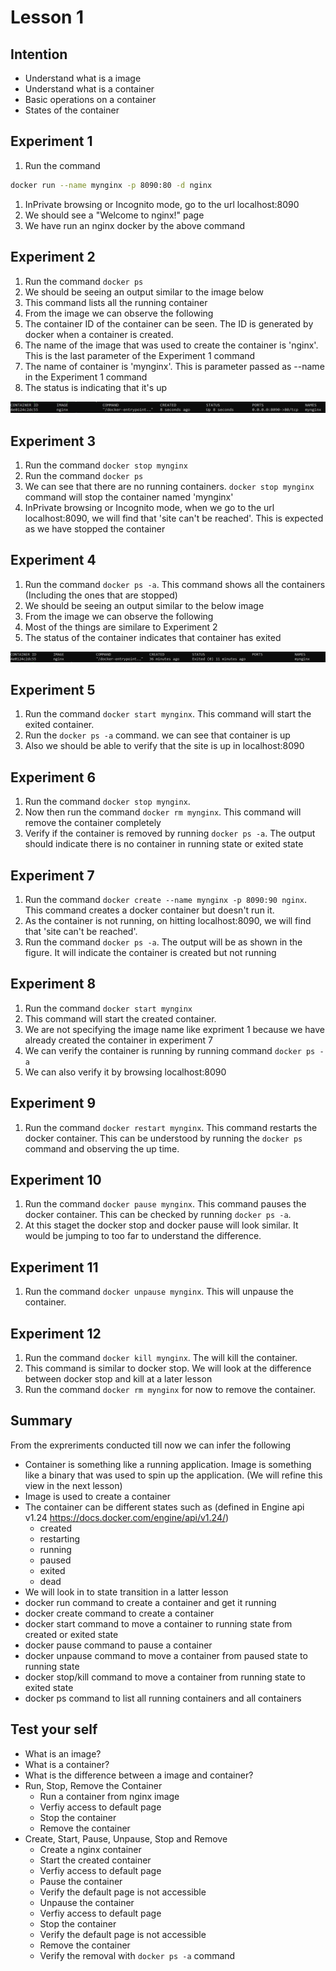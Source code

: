 # Lesson 1

## Intention
 * Understand what is a image
 * Understand what is a container
 * Basic operations on a container
 * States of the container

## Experiment 1
 1. Run the command 
```bash
docker run --name mynginx -p 8090:80 -d nginx
```
 1. InPrivate browsing or Incognito mode, go to the url localhost:8090
 1. We should see a "Welcome to nginx!" page
 1. We have run an nginx docker by the above command

## Experiment 2
 1. Run the command `docker ps`
 1. We should be seeing an output similar to the image below
 1. This command lists all the running container
 1. From the image we can observe the following
   1. The container ID of the container can be seen. The ID is generated by docker when a container is created.
   1. The name of the image that was used to create the container is 'nginx'. This is the last parameter of the Experiment 1 command
   1. The name of container is 'mynginx'. This is parameter passed as --name in the Experiment 1 command
   1. The status is indicating that it's up

![docker ps output](/Lesson-01-Experiment-02-Picture-01.PNG)
 
## Experiment 3
 1. Run the command `docker stop mynginx`
 1. Run the command `docker ps`
 1. We can see that there are no running containers. `docker stop mynginx` command will stop the container named 'mynginx'
 1. InPrivate browsing or Incognito mode, when we go to the url localhost:8090, we will find that 'site can't be reached'. This is expected as we have stopped the container
 
## Experiment 4
 1. Run the command `docker ps -a`. This command shows all the containers (Including the ones that are stopped)
 1. We should be seeing an output similar to the below image
 1. From the image we can observe the following
   1. Most of the things are similare to Experiment 2
   1. The status of the container indicates that container has exited

![docker ps -a output](/Lesson-01-Experiment-04-Picture-01.PNG)
 
## Experiment 5
 1. Run the command `docker start mynginx`. This command will start the exited container.
 1. Run the `docker ps -a` command. we can see that container is up
 1. Also we should be able to verify that the site is up in localhost:8090
 
## Experiment 6
 1. Run the command `docker stop mynginx`.
 1. Now then run the command `docker rm mynginx`. This command will remove the container completely
 1. Verify if the container is removed by running `docker ps -a`. The output should indicate there is no container in running state or exited state
 
## Experiment 7
 1. Run the command `docker create --name mynginx -p 8090:90 nginx`. This command creates a docker container but doesn't run it.
 1. As the container is not running, on hitting localhost:8090, we will find that 'site can't be reached'.
 1. Run the command `docker ps -a`. The output will be as shown in the figure. It will indicate the container is created but not running
 
## Experiment 8
 1. Run the command `docker start mynginx`
 1. This command will start the created container.
 1. We are not specifying the image name like expriment 1 because we have already created the container in experiment 7
 1. We can verify the container is running by running command `docker ps -a`
 1. We can also verify it by browsing localhost:8090

## Experiment 9
 1. Run the command `docker restart mynginx`. This command restarts the docker container. This can be understood by running the `docker ps` command and observing the up time.
 
## Experiment 10
 1. Run the command `docker pause mynginx`. This command pauses the docker container. This can be checked by running `docker ps -a`.
 1. At this staget the docker stop and docker pause will look similar. It would be jumping to too far to understand the difference.
 
## Experiment 11
 1. Run the command `docker unpause mynginx`. This will unpause the container.
 
## Experiment 12
 1. Run the command `docker kill mynginx`. The will kill the container.
 1. This command is similar to docker stop. We will look at the difference between docker stop and kill at a later lesson
 1. Run the command `docker rm mynginx` for now to remove the container.

## Summary
From the expreriments conducted till now we can infer the following
 * Container is something like a running application. Image is something like a binary that was used to spin up the application. (We will refine this view in the next lesson)
 * Image is used to create a container
 * The container can be different states such as (defined in Engine api v1.24 https://docs.docker.com/engine/api/v1.24/)
   * created
   * restarting
   * running
   * paused
   * exited
   * dead
 * We will look in to state transition in a latter lesson
 * docker run command to create a container and get it running
 * docker create command to create a container
 * docker start command to move a container to running state from created or exited state
 * docker pause command to pause a container
 * docker unpause command to move a container from paused state to running state
 * docker stop/kill command to move a container from running state to exited state
 * docker ps command to list all running containers and all containers

## Test your self
 * What is an image?
 * What is a container?
 * What is the difference between a image and container?
 * Run, Stop, Remove the Container
   * Run a container from nginx image
   * Verfiy access to default page
   * Stop the container
   * Remove the container
 * Create, Start, Pause, Unpause, Stop and Remove
   * Create a nginx container
   * Start the created container
   * Verfiy access to default page
   * Pause the container
   * Verify the default page is not accessible
   * Unpause the container
   * Verfiy access to default page
   * Stop the container
   * Verify the default page is not accessible
   * Remove the container
   * Verify the removal with `docker ps -a` command

   
  

